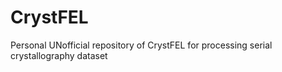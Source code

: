 CrystFEL
========

Personal UNofficial repository of CrystFEL for processing serial crystallography dataset
